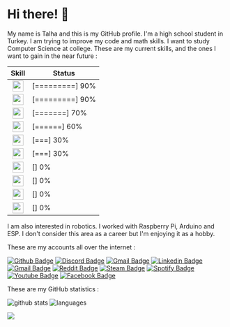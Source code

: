 # Hi there! 👋

My name is Talha and this is my GitHub profile. I'm a high school student in Turkey. I am trying to improve my code and math skills. I want to study Computer Science at college. These are my current skills, and the ones I want to gain in the near future :

| Skill | Status |
| :-:   | - | 
| <img height="25" src="https://www.vectorlogo.zone/logos/w3_html5/w3_html5-icon.svg"> | [=========] 90% |
| <img height="25" src="https://cdn.worldvectorlogo.com/logos/css-5.svg"> | [=========] 90% |
| <img height="25" src="https://cdn.worldvectorlogo.com/logos/logo-javascript.svg"> | [=======] 70% |
| <img height="25" src="https://www.vectorlogo.zone/logos/vuejs/vuejs-icon.svg"> | [======] 60% |
| <img height="25" src="https://www.vectorlogo.zone/logos/nuxtjs/nuxtjs-icon.svg" /> | [===] 30% |
| <img height="25" src="https://www.vectorlogo.zone/logos/golang/golang-official.svg" /> | [===] 30% |
| <img height="25" src="https://www.vectorlogo.zone/logos/dartlang/dartlang-icon.svg"> | [] 0% |
| <img height="25" src="https://www.vectorlogo.zone/logos/flutterio/flutterio-icon.svg"> | [] 0% |
| <img height="25" src="https://www.vectorlogo.zone/logos/python/python-icon.svg"> | [] 0% |
| <img height="25" src="https://www.vectorlogo.zone/logos/opencv/opencv-icon.svg"> | [] 0% |

I am also interested in robotics. I worked with Raspberry Pi, Arduino and ESP. I don't consider this area as a career but I'm enjoying it as a hobby.

These are my accounts all over the internet : 


[![Github Badge](https://img.shields.io/badge/talhabw-grey?logo=GitHub)](https://github.com/talhabw)
[![Discord Badge](https://img.shields.io/badge/t.bw%238436-7289DA?logo=Discord&logoColor=white)](https://discord.com/users/734720204260769793/)
[![Gmail Badge](https://img.shields.io/badge/talhafb1223@gmail.com-c14438?logo=Gmail&logoColor=white)](mailto:talhafb1223@gmail.com)
[![Linkedin Badge](https://img.shields.io/badge/Talha%20Karasu-blue?logo=Linkedin)](https://www.linkedin.com/in/talhabw)
[![Gmail Badge](https://img.shields.io/badge/talha@kararsu.xyz-c14438?logo=Gmail&logoColor=white)](mailto:talha@karasu.xyz)
[![Reddit Badge](https://img.shields.io/badge/VladRyuzuka-ff4500?logo=Reddit&logoColor=white)](https://www.reddit.com/user/VladRyuzuka)
[![Steam Badge](https://img.shields.io/badge/Raistlin-113A70?logo=Steam&logoColor=white)](https://steamcommunity.com/id/talhabw)
[![Spotify Badge](https://img.shields.io/badge/talhabw-1ED760?logo=Spotify&logoColor=white)](https://open.spotify.com/user/up1ar3qi6wyf0kft0odfr9in7)
[![Youtube Badge](https://img.shields.io/badge/Talha-ff0000?logo=Youtube)](https://www.youtube.com/channel/UC6rsOQgbEGqpBu539xGKUXQ)
[![Facebook Badge](https://img.shields.io/badge/Talha-4267b2?logo=Facebook&logoColor=white)](https://www.facebook.com/talhabw)

These are my GitHub statistics : 

![github stats](https://github-readme-stats.vercel.app/api?username=talhabw&line_height=40&count_commits=true&count_private=true&show_icons=true&theme=cobalt)
![languages](https://github-readme-stats.vercel.app/api/top-langs/?username=talhabw&show_icons=true&theme=cobalt)

![](https://hit.yhype.me/github/profile?user_id=56639619)
